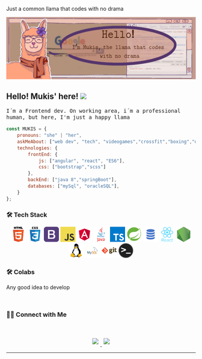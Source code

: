 
Just a common llama that codes with no drama

![](https://raw.githubusercontent.com/Mukillama/Mukillama/main/IMG_1107.PNG)

<div>
<h2> 
 Hello! Mukis' here! 
 <img 
      src="https://media.giphy.com/media/mGcNjsfWAjY5AEZNw6/giphy.gif" 
      width="50">
</h2>

 <samp> I´m a Frontend dev. On working area, i´m a professional human, but here,  I'm just a happy llama  </samp>

```javascript
const MUKIS = {
    pronouns: "she" | "her",
    askMeAbout: ["web dev", "tech", "videogames","crossfit","boxing","design"],
    technologies: {
        frontEnd: {
            js: ["angular", "react", "ES6"],
            css: ["bootstrap","scss"]
        },
        backEnd: ["java 8","springBoot"],
        databases: ["mySql", "oracleSQL"],
    }
};
```
</div>

<div>
<h3>🛠 Tech Stack</h3>
<p align="center">
  <div align="center">
<code><img height="40" src="https://raw.githubusercontent.com/github/explore/80688e429a7d4ef2fca1e82350fe8e3517d3494d/topics/html/html.png"></code> 
<code><img height="40" src="https://raw.githubusercontent.com/github/explore/80688e429a7d4ef2fca1e82350fe8e3517d3494d/topics/css/css.png"></code> 
<code><img height="40" src="https://raw.githubusercontent.com/github/explore/80688e429a7d4ef2fca1e82350fe8e3517d3494d/topics/bootstrap/bootstrap.png"></code> 
<code><img height="40" src="https://raw.githubusercontent.com/github/explore/80688e429a7d4ef2fca1e82350fe8e3517d3494d/topics/javascript/javascript.png"></code> 
<code><img height="40" src="https://raw.githubusercontent.com/github/explore/80688e429a7d4ef2fca1e82350fe8e3517d3494d/topics/angular/angular.png"></code> 
<code><img height="40" src="https://raw.githubusercontent.com/devicons/devicon/master/icons/java/java-original-wordmark.svg"></code> 
<code><img height="40" src="https://raw.githubusercontent.com/github/explore/80688e429a7d4ef2fca1e82350fe8e3517d3494d/topics/typescript/typescript.png"></code> 
<code><img height="40" src="https://raw.githubusercontent.com/github/explore/80688e429a7d4ef2fca1e82350fe8e3517d3494d/topics/spring-boot/spring-boot.png"></code> 
<code><img height="40" src="https://raw.githubusercontent.com/github/explore/80688e429a7d4ef2fca1e82350fe8e3517d3494d/topics/sql/sql.png"></code> 
<code><img height="40" src="https://raw.githubusercontent.com/devicons/devicon/master/icons/react/react-original-wordmark.svg"></code> 
<code><img height="40" src="https://raw.githubusercontent.com/github/explore/80688e429a7d4ef2fca1e82350fe8e3517d3494d/topics/nodejs/nodejs.png"></code> 
<code><img height="40" src="https://raw.githubusercontent.com/github/explore/80688e429a7d4ef2fca1e82350fe8e3517d3494d/topics/linux/linux.png"></code> 
<code><img height="40" src="https://raw.githubusercontent.com/github/explore/80688e429a7d4ef2fca1e82350fe8e3517d3494d/topics/mysql/mysql.png"></code> 
<code><img height="40" src="https://raw.githubusercontent.com/github/explore/80688e429a7d4ef2fca1e82350fe8e3517d3494d/topics/git/git.png"></code> 
<code><img height="40" src="https://raw.githubusercontent.com/github/explore/80688e429a7d4ef2fca1e82350fe8e3517d3494d/topics/terminal/terminal.png"></code>
  </div>
  </p>
</div>


<div>
    <h3>🛠 Colabs</h3>

   <p align="left" width="50%">
        Any good idea to develop 
</div>
    <br>
</div>

<div>
<h3> 🤝🏻 Connect with Me </h3>
<br>
<p align="center">
  <a href="https://www.instagram.com/marlojas_art/">
    <img src="https://raw.githubusercontent.com/llamaMukis/llamaMukis/master/ig.png" height="35px" style="margin: 5px;" />
  </a>
  <a href="https://www.linkedin.com/in/inmaculada-burlo-de-rojas-6b291b230/">
    <img src="https://raw.githubusercontent.com/llamaMukis/llamaMukis/master/lin.png" height="30px" style="margin: 5px;" />
  </a>
</p>
</div>

---
